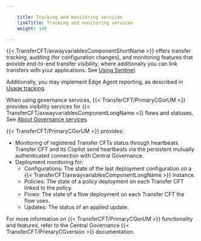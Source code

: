 ```yaml
---

    title: Tracking and monitoring services
    linkTitle: Tracking and monitoring services
    weight: 140

---
```

{{< TransferCFT/axwayvariablesComponentShortName  >}} offers transfer tracking, auditing (for configuration changes), and monitoring features that provide end-to-end transfer visibility, where additionally you can link transfers with your applications. See [Using Sentinel](../../using_sentinel).

Additionally, you may implement Edge Agent reporting, as described in [Usage tracking](../../reporting).

When using governance services, {{< TransferCFT/PrimaryCGorUM  >}} provides visibility services for {{< TransferCFT/axwayvariablesComponentLongName  >}} flows and statuses. See [About Governance services](../../governance_services_intro/governance_overview).

{{< TransferCFT/PrimaryCGorUM  >}} provides:

- Monitoring of registered Transfer CFTs status through heartbeats. Transfer CFT and its Copilot send heartbeats via the persistent mutually authenticated connection with Central Governance.
- Deployment monitoring for:
    -   Configurations: The state of the last deployment configuration on a {{< TransferCFT/axwayvariablesComponentLongName >}} instance.
    -   Policies: The state of a policy deployment on each Transfer CFT linked to the policy.
    -   Flows: The state of a flow deployment on each Transfer CFT the flow uses.
    -   Updates: The status of an applied update.

For more information on {{< TransferCFT/PrimaryCGorUM  >}} functionality and features, refer to the Central Governance {{< TransferCFT/PrimaryCGversion  >}} documentation.
